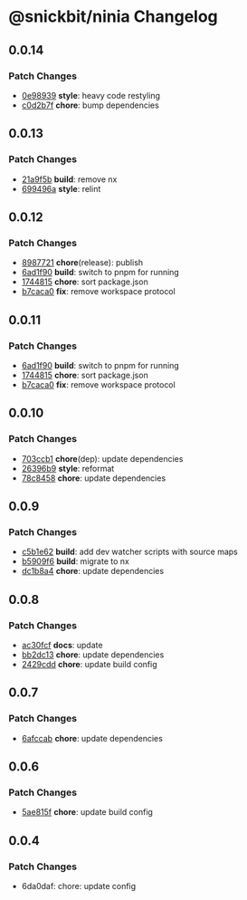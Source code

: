 # @snickbit/ninia Changelog

## 0.0.14

### Patch Changes

- [0e98939](https://github.com/snickbit/ninia/commit/0e98939) **style**:  heavy code restyling
- [c0d2b7f](https://github.com/snickbit/ninia/commit/c0d2b7f) **chore**:  bump dependencies

## 0.0.13

### Patch Changes

- [21a9f5b](https://github.com/snickbit/ninia/commit/21a9f5b) **build**:  remove nx
- [699496a](https://github.com/snickbit/ninia/commit/699496a) **style**:  relint

## 0.0.12

### Patch Changes

- [8987721](https://github.com/snickbit/ninia/commit/8987721) **chore**(release):  publish
- [6ad1f90](https://github.com/snickbit/ninia/commit/6ad1f90) **build**:  switch to pnpm for running
- [1744815](https://github.com/snickbit/ninia/commit/1744815) **chore**:  sort package.json
- [b7caca0](https://github.com/snickbit/ninia/commit/b7caca0) **fix**:  remove workspace protocol

## 0.0.11

### Patch Changes

- [6ad1f90](https://github.com/snickbit/ninia/commit/6ad1f90) **build**:  switch to pnpm for running
- [1744815](https://github.com/snickbit/ninia/commit/1744815) **chore**:  sort package.json
- [b7caca0](https://github.com/snickbit/ninia/commit/b7caca0) **fix**:  remove workspace protocol

## 0.0.10

### Patch Changes

- [703ccb1](https://github.com/snickbit/ninia/commit/703ccb1) **chore**(dep):  update dependencies
- [26396b9](https://github.com/snickbit/ninia/commit/26396b9) **style**:  reformat
- [78c8458](https://github.com/snickbit/ninia/commit/78c8458) **chore**:  update dependencies

## 0.0.9

### Patch Changes

- [c5b1e62](https://github.com/snickbit/ninia/commit/c5b1e62) **build**:  add dev watcher scripts with source maps
- [b5909f6](https://github.com/snickbit/ninia/commit/b5909f6) **build**:  migrate to nx
- [dc1b8a4](https://github.com/snickbit/ninia/commit/dc1b8a4) **chore**:  update dependencies

## 0.0.8

### Patch Changes

- [ac30fcf](https://github.com/snickbit/ninia/commit/ac30fcf) **docs**:  update
- [bb2dc13](https://github.com/snickbit/ninia/commit/bb2dc13) **chore**:  update dependencies
- [2429cdd](https://github.com/snickbit/ninia/commit/2429cdd) **chore**:  update build config

## 0.0.7

### Patch Changes

- [6afccab](https://github.com/snickbit/ninia/commit/6afccab) **chore**:  update dependencies

## 0.0.6

### Patch Changes

- [5ae815f](https://github.com/snickbit/ninia/commit/5ae815f) **chore**:  update build config

## 0.0.4

### Patch Changes

- 6da0daf: chore: update config
